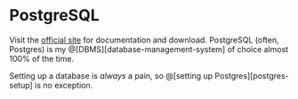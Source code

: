 # PostgreSQL

Visit the [official site][postgresql] for documentation and download. PostgreSQL
(often, Postgres) is my @[DBMS][database-management-system] of choice almost 100%
of the time.

[postgresql]: https://www.postgresql.org/

Setting up a database is *always* a pain, so @[setting up Postgres][postgres-setup]
is no exception.
